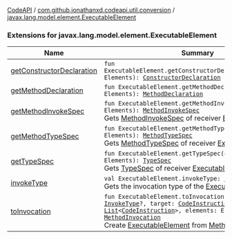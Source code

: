 [CodeAPI](../../index.md) / [com.github.jonathanxd.codeapi.util.conversion](../index.md) / [javax.lang.model.element.ExecutableElement](.)

### Extensions for javax.lang.model.element.ExecutableElement

| Name | Summary |
|---|---|
| [getConstructorDeclaration](get-constructor-declaration.md) | `fun ExecutableElement.getConstructorDeclaration(elements: Elements): `[`ConstructorDeclaration`](../../com.github.jonathanxd.codeapi.base/-constructor-declaration/index.md) |
| [getMethodDeclaration](get-method-declaration.md) | `fun ExecutableElement.getMethodDeclaration(elements: Elements): `[`MethodDeclaration`](../../com.github.jonathanxd.codeapi.base/-method-declaration/index.md) |
| [getMethodInvokeSpec](get-method-invoke-spec.md) | `fun ExecutableElement.getMethodInvokeSpec(elements: Elements): `[`MethodInvokeSpec`](../../com.github.jonathanxd.codeapi.common/-method-invoke-spec/index.md)<br>Gets [MethodInvokeSpec](../../com.github.jonathanxd.codeapi.common/-method-invoke-spec/index.md) of receiver [ExecutableElement](#) |
| [getMethodTypeSpec](get-method-type-spec.md) | `fun ExecutableElement.getMethodTypeSpec(elements: Elements): `[`MethodTypeSpec`](../../com.github.jonathanxd.codeapi.common/-method-type-spec/index.md)<br>Gets [MethodTypeSpec](../../com.github.jonathanxd.codeapi.common/-method-type-spec/index.md) of receiver [ExecutableElement](#) |
| [getTypeSpec](get-type-spec.md) | `fun ExecutableElement.getTypeSpec(elements: Elements): `[`TypeSpec`](../../com.github.jonathanxd.codeapi.base/-type-spec/index.md)<br>Gets [TypeSpec](../../com.github.jonathanxd.codeapi.base/-type-spec/index.md) of receiver [ExecutableElement](#) |
| [invokeType](invoke-type.md) | `val ExecutableElement.invokeType: `[`InvokeType`](../../com.github.jonathanxd.codeapi.base/-invoke-type/index.md)<br>Gets the invocation type of the [ExecutableElement](#). |
| [toInvocation](to-invocation.md) | `fun ExecutableElement.toInvocation(invokeType: `[`InvokeType`](../../com.github.jonathanxd.codeapi.base/-invoke-type/index.md)`?, target: `[`CodeInstruction`](../../com.github.jonathanxd.codeapi/-code-instruction.md)`, arguments: `[`List`](https://kotlinlang.org/api/latest/jvm/stdlib/kotlin.collections/-list/index.html)`<`[`CodeInstruction`](../../com.github.jonathanxd.codeapi/-code-instruction.md)`>, elements: Elements): `[`MethodInvocation`](../../com.github.jonathanxd.codeapi.base/-method-invocation/index.md)<br>Create [ExecutableElement](#) from [Method](#) |
